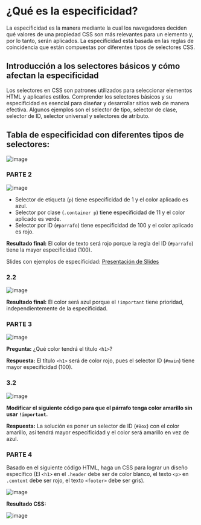 # ¿Qué es la especificidad?

La especificidad es la manera mediante la cual los navegadores deciden qué valores de una propiedad CSS son más relevantes para un elemento y, por lo tanto, serán aplicados. La especificidad está basada en las reglas de coincidencia que están compuestas por diferentes tipos de selectores CSS.

## Introducción a los selectores básicos y cómo afectan la especificidad

Los selectores en CSS son patrones utilizados para seleccionar elementos HTML y aplicarles estilos. Comprender los selectores básicos y su especificidad es esencial para diseñar y desarrollar sitios web de manera efectiva. Algunos ejemplos son el selector de tipo, selector de clase, selector de ID, selector universal y selectores de atributo.

## Tabla de especificidad con diferentes tipos de selectores:

![image](https://github.com/user-attachments/assets/f6474df4-cffd-469d-af54-0851e0c2f5dc)

### PARTE 2

![image](https://github.com/user-attachments/assets/5202d5b9-4219-4bb2-ab70-ef77607369a5)

- Selector de etiqueta (`p`) tiene especificidad de 1 y el color aplicado es azul.
- Selector por clase (`.container p`) tiene especificidad de 11 y el color aplicado es verde.
- Selector por ID (`#parrafo`) tiene especificidad de 100 y el color aplicado es rojo.

**Resultado final:** El color de texto será rojo porque la regla del ID (`#parrafo`) tiene la mayor especificidad (100).

Slides con ejemplos de especificidad: [Presentación de Slides](https://docs.google.com/presentation/d/1DGhsHSR-q982nFsyU7x7alpOBO5xjIfN7lnDzz4TKe4/edit?usp=sharing)

### 2.2

![image](https://github.com/user-attachments/assets/9198bb49-0114-428d-ba4a-da3435e9fdbd)

**Resultado final:** El color será azul porque el `!important` tiene prioridad, independientemente de la especificidad.

### PARTE 3

![image](https://github.com/user-attachments/assets/8b9ed791-17ac-4995-ac2d-46c8561215c4)

**Pregunta:** ¿Qué color tendrá el título `<h1>`?

**Respuesta:** El título `<h1>` será de color rojo, pues el selector ID (`#main`) tiene mayor especificidad (100).

### 3.2

![image](https://github.com/user-attachments/assets/e1dbbd72-8cd5-40c0-8008-90df9ea83912)

**Modificar el siguiente código para que el párrafo tenga color amarillo sin usar `!important`.**

**Respuesta:** La solución es poner un selector de ID (`#Box`) con el color amarillo, así tendrá mayor especificidad y el color será amarillo en vez de azul.

### PARTE 4

Basado en el siguiente código HTML, haga un CSS para lograr un diseño específico (El `<h1>` en el `.header` debe ser de color blanco, el texto `<p>` en `.content` debe ser rojo, el texto `<footer>` debe ser gris).

![image](https://github.com/user-attachments/assets/4c75aa3c-5b5a-4e53-a04e-8f33f615317e)

**Resultado CSS:**

![image](https://github.com/user-attachments/assets/079a4cc5-1ee0-4a01-8059-ccf31b041739)
